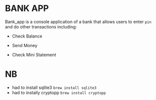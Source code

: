  # BANK APP

 Bank_app is a console application of a bank that allows users to enter `pin` and do other transactions including:

 - Check Balance

 - Send Money

 - Check Mini Statement


# NB
- had to install sqlite3
`brew install sqlite3`
- had to instally cryptopp
`brew install cryptopp`

